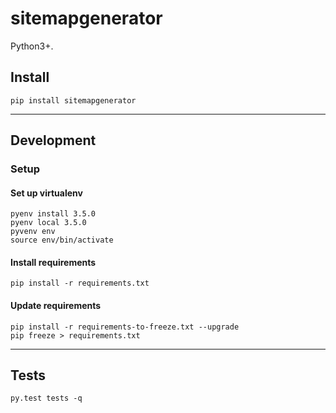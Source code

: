 # sitemapgenerator

Python3+.

## Install
```
pip install sitemapgenerator
```




-----------------------------------------------------------

## Development

### Setup

#### Set up virtualenv
```
pyenv install 3.5.0
pyenv local 3.5.0
pyvenv env
source env/bin/activate
```

#### Install requirements
```
pip install -r requirements.txt
```

#### Update requirements
```
pip install -r requirements-to-freeze.txt --upgrade
pip freeze > requirements.txt
```

-----------------------------------------------------------

## Tests

```
py.test tests -q
```
